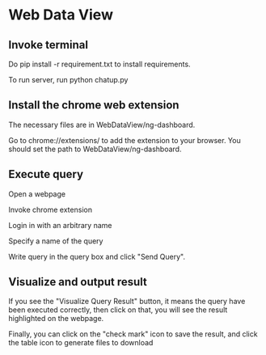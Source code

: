 # Web Data View
## Invoke terminal

Do pip install -r requirement.txt to install requirements.

To run server, run python chatup.py

## Install the chrome web extension 
The necessary files are in WebDataView/ng-dashboard.

Go to chrome://extensions/ to add the extension to your browser. You should set the path to WebDataView/ng-dashboard.

## Execute query
Open a webpage

Invoke chrome extension

Login in with an arbitrary name

Specify a name of the query

Write query in the query box and click "Send Query".


## Visualize and output result
If you see the "Visualize Query Result" button, it means the query have been executed correctly, then click on that,
you will see the result highlighted on the webpage.

Finally, you can click on the "check mark" icon to save the result, and click the table icon to generate files to download


